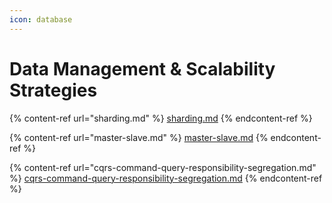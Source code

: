```yaml
---
icon: database
---
```


# Data Management & Scalability Strategies

{% content-ref url="sharding.md" %}
[sharding.md](sharding.md)
{% endcontent-ref %}

{% content-ref url="master-slave.md" %}
[master-slave.md](master-slave.md)
{% endcontent-ref %}

{% content-ref url="cqrs-command-query-responsibility-segregation.md" %}
[cqrs-command-query-responsibility-segregation.md](cqrs-command-query-responsibility-segregation.md)
{% endcontent-ref %}

